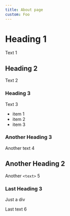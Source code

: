 ```yaml
---
title: About page
custom: Foo
---
```


# Heading 1

Text 1

## Heading 2

Text 2

### Heading 3

Text 3

- item 1
- item 2
- item 3

### Another Heading 3

<p id="text4">Another text 4</p>

<h2 id="heading2b">Another Heading 2</h2>

Another `<text>` 5

### Last Heading 3

<div>Just a div</div>

<div><p>Last text 6 </p></div>
